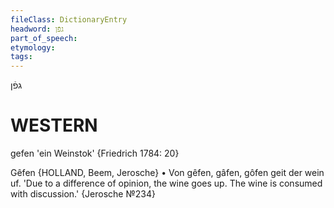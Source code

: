 ```yaml
---
fileClass: DictionaryEntry
headword: גפֿן
part_of_speech: 
etymology: 
tags: 
---
```

גפֿן

WESTERN
========

gefen 'ein Weinstok' {Friedrich 1784: 20}

Gêfen {HOLLAND, Beem, Jerosche}
	•	Von gêfen, gâfen, gôfen geit der wein uf. 'Due to a difference of opinion, the wine goes up. The wine is consumed with discussion.' {Jerosche №234}
